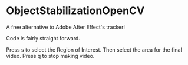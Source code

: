 # ObjectStabilizationOpenCV
A free alternative to Adobe After Effect's tracker!

Code is fairly straight forward.


Press s to select the Region of Interest. Then select the area for the final video.
Press q to stop making video.
